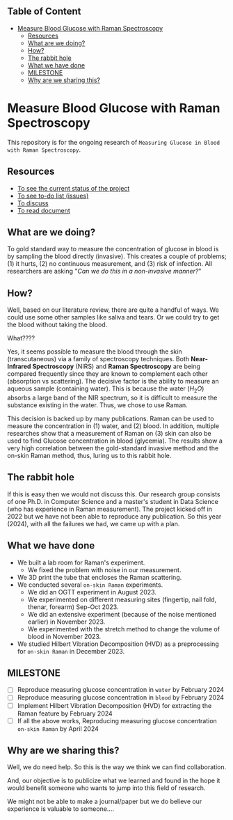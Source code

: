 <h2>Table of Content</h2>

- [Measure Blood Glucose with Raman Spectroscopy](#measure-blood-glucose-with-raman-spectroscopy)
  - [Resources](#resources)
  - [What are we doing?](#what-are-we-doing)
  - [How?](#how)
  - [The rabbit hole](#the-rabbit-hole)
  - [What we have done](#what-we-have-done)
  - [MILESTONE](#milestone)
  - [Why are we sharing this?](#why-are-we-sharing-this)

# Measure Blood Glucose with Raman Spectroscopy

This repository is for the ongoing research of `Measuring Glucose in Blood with Raman Spectroscopy`.

## Resources

- [To see the current status of the project](https://github.com/users/akraradets/projects/1)
- [To see to-do list (issues)](https://github.com/akraradets/Measure-Blood-Glucose-with-Raman/issues)
- [To discuss](https://github.com/akraradets/Measure-Blood-Glucose-with-Raman/discussions)
- [To read document](https://github.com/akraradets/Measure-Blood-Glucose-with-Raman/wiki)

## What are we doing?

To gold standard way to measure the concentration of glucose in blood is by sampling the blood directly (invasive).
This creates a couple of problems; (1) it hurts, (2) no continuous measurement, and (3) risk of infection.
All researchers are asking "*Can we do this in a non-invasive manner?*"

## How?

Well, based on our literature review, there are quite a handful of ways.
We could use some other samples like saliva and tears.
Or we could try to get the blood without taking the blood.

What????

Yes, it seems possible to measure the blood through the skin (transcutaneous) via a family of spectroscopy techniques.
Both **Near-Infrared Spectroscopy** (NIRS) and **Raman Spectroscopy** are being compared frequently since they are known to complement each other (absorption vs scattering).
The decisive factor is the ability to measure an aqueous sample (containing water).
This is because the water ($H_2O$) absorbs a large band of the NIR spectrum, so it is difficult to measure the substance existing in the water.
Thus, we chose to use Raman.

This decision is backed up by many publications.
Raman can be used to measure the concentration in (1) water, and (2) blood.
In addition, multiple researches show that a measurement of Raman on (3) skin can also be used to find Glucose concentration in blood (glycemia).
The results show a very high correlation between the gold-standard invasive method and the on-skin Raman method, thus, luring us to this rabbit hole.

## The rabbit hole

If this is easy then we would not discuss this.
Our research group consists of one Ph.D. in Computer Science and a master's student in Data Science (who has experience in Raman measurement).
The project kicked off in 2022 but we have not been able to reproduce any publication.
So this year (2024), with all the failures we had, we came up with a plan.

## What we have done

- We built a lab room for Raman's experiment.
  - We fixed the problem with noise in our measurement.
- We 3D print the tube that encloses the Raman scattering.
- We conducted several `on-skin Raman` experiments.
  - We did an OGTT experiment in August 2023.
  - We experimented on different measuring sites (fingertip, nail fold, thenar, forearm) Sep-Oct 2023.
  - We did an extensive experiment (because of the noise mentioned earlier) in November 2023.
  - We experimented with the stretch method to change the volume of blood in November 2023.
- We studied Hilbert Vibration Decomposition (HVD) as a preprocessing for `on-skin Raman` in December 2023.

## MILESTONE

- [ ] Reproduce measuring glucose concentration in `water` by February 2024
- [ ] Reproduce measuring glucose concentration in `blood` by February 2024
- [ ] Implement Hilbert Vibration Decomposition (HVD) for extracting the Raman feature by February 2024
- [ ] If all the above works, Reproducing measuring glucose concentration `on-skin Raman` by April 2024

## Why are we sharing this?

Well, we do need help.
So this is the way we think we can find collaboration.

And, our objective is to publicize what we learned and found in the hope it would benefit someone who wants to jump into this field of research. 

We might not be able to make a journal/paper but we do believe our experience is valuable to someone....